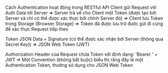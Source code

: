 Cách Authentication hoạt động trong RESTful API
Client gửi Request với Auth Data tới Server
=> Server trả về cho Client một Token (được tạo bởi Server và chỉ có thể được xác thực bởi chính Server đó)
=> Client lưu Token trong Storage (Browser Storage)
=> Token đã được lưu trữ được gửi đi cùng để xác thực Request tiếp theo

Token
JSON Data + Signature (có thể được xác nhận bởi Server (thông qua Secret Key)) => JSON Web Token (JWT)

Authorization Header của Request chứa Token với định dạng: 'Bearer ' + JWT => Một Convention (không bắt buộc) biểu thị rằng đây là một Authentication Token, thường sử dụng cho JSON Web Token
